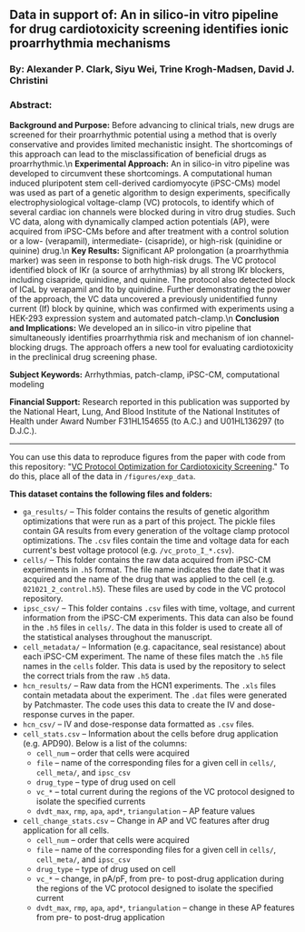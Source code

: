 ## Data in support of: An in silico-in vitro pipeline for drug cardiotoxicity screening identifies ionic proarrhythmia mechanisms

### By: Alexander P. Clark, Siyu Wei, Trine Krogh-Madsen, David J. Christini

### Abstract:

**Background and Purpose:** Before advancing to clinical trials, new drugs are screened for their proarrhythmic potential using a method that is overly conservative and provides limited mechanistic insight. The shortcomings of this approach can lead to the misclassification of beneficial drugs as proarrhythmic.\n
**Experimental Approach:** An in silico-in vitro pipeline was developed to circumvent these shortcomings. A computational human induced pluripotent stem cell-derived cardiomyocyte (iPSC-CMs) model was used as part of a genetic algorithm to design experiments, specifically electrophysiological voltage-clamp (VC) protocols, to identify which of several cardiac ion channels were blocked during in vitro drug studies. Such VC data, along with dynamically clamped action potentials (AP), were acquired from iPSC-CMs before and after treatment with a control solution or a low- (verapamil), intermediate- (cisapride), or high-risk (quinidine or quinine) drug.\n
**Key Results:** Significant AP prolongation (a proarrhythmia marker) was seen in response to both high-risk drugs. The VC protocol identified block of IKr (a source of arrhythmias) by all strong IKr blockers, including cisapride, quinidine, and quinine. The protocol also detected block of ICaL by verapamil and Ito by quinidine. Further demonstrating the power of the approach, the VC data uncovered a previously unidentified funny current (If) block by quinine, which was confirmed with experiments using a HEK-293 expression system and automated patch-clamp.\n
**Conclusion and Implications:** We developed an in silico-in vitro pipeline that simultaneously identifies proarrhythmia risk and mechanism of ion channel-blocking drugs. The approach offers a new tool for evaluating cardiotoxicity in the preclinical drug screening phase.

**Subject Keywords:** Arrhythmias, patch-clamp, iPSC-CM, computational modeling

**Financial Support:** Research reported in this publication was supported by the National Heart, Lung, And Blood Institute of the National Institutes of Health under Award Number F31HL154655 (to A.C.) and U01HL136297 (to D.J.C.).

---

You can use this data to reproduce figures from the paper with code from this repository: "[VC Protocol Optimization for Cardiotoxicity Screening](https://github.com/Christini-Lab/vc-optimization-cardiotoxicity)." To do this, place all of the data in `/figures/exp_data`. 


**This dataset contains the following files and folders:**
- `ga_results/` – This folder contains the results of genetic algorithm optimizations that were run as a part of this project. The pickle files contain GA results from every generation of the voltage clamp protocol optimizations. The `.csv` files contain the time and voltage data for each current's best voltage protocol (e.g. `/vc_proto_I_*.csv`). 
- `cells/` – This folder contains the raw data acquired from iPSC-CM experiments in `.h5` format. The file name indicates the date that it was acquired and the name of the drug that was applied to the cell (e.g. `021021_2_control.h5`). These files are used by code in the VC protocol repository. 
- `ipsc_csv/` – This folder contains `.csv` files with time, voltage, and current information from the iPSC-CM experiments. This data can also be found in the `.h5` files in `cells/`. The data in this folder is used to create all of the statistical analyses throughout the manuscript.
- `cell_metadata/` – Information (e.g. capacitance, seal resistance) about each iPSC-CM experiment. The name of these files match the `.h5` file names in the `cells` folder. This data is used by the repository to select the correct trials from the raw `.h5` data.
- `hcn_results/` – Raw data from the HCN1 experiments. The `.xls` files contain metadata about the experiment. The `.dat` files were generated by Patchmaster. The code uses this data to create the IV and dose-response curves in the paper. 
- `hcn_csv/` – IV and dose-response data formatted as `.csv` files.
- `cell_stats.csv` – Information about the cells before drug application (e.g. APD90). Below is a list of the columns: 
	- `cell_num` – order that cells were acquired
	- `file` – name of the corresponding files for a given cell in `cells/`, `cell_meta/`, and `ipsc_csv`
	- `drug_type` – type of drug used on cell
	- `vc_*` – total current during the regions of the VC protocol designed to isolate the specified currents
	- `dvdt_max`, `rmp`, `apa`, `apd*`, `triangulation` – AP feature values 
- `cell_change_stats.csv` – Change in AP and VC features after drug application for all cells.
	- `cell_num` – order that cells were acquired
	- `file` – name of the corresponding files for a given cell in `cells/`, `cell_meta/`, and `ipsc_csv`
	- `drug_type` – type of drug used on cell
	- `vc_*` – change, in pA/pF, from pre- to post-drug application during the regions of the VC protocol designed to isolate the specified current
	- `dvdt_max`, `rmp`, `apa`, `apd*`, `triangulation` – change in these AP features from pre- to post-drug application
